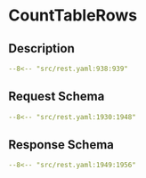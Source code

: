 # CountTableRows

## Description

```yaml
--8<-- "src/rest.yaml:938:939"
```

## Request Schema

```yaml
--8<-- "src/rest.yaml:1930:1948"
```
## Response Schema

```yaml
--8<-- "src/rest.yaml:1949:1956"
```
